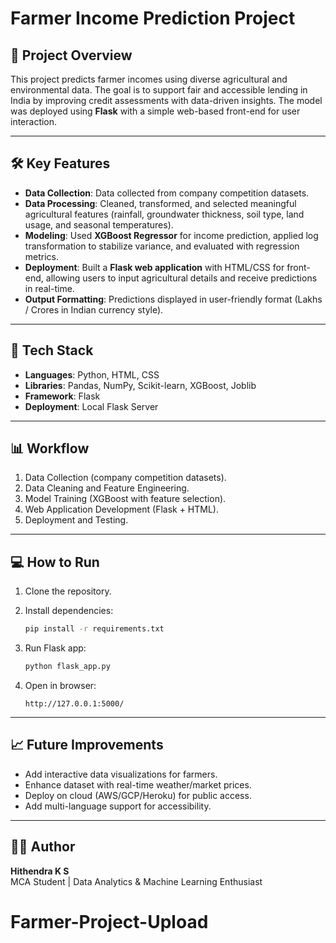 # Farmer Income Prediction Project

## 📌 Project Overview

This project predicts farmer incomes using diverse agricultural and
environmental data. The goal is to support fair and accessible lending
in India by improving credit assessments with data-driven insights. The
model was deployed using **Flask** with a simple web-based front-end for
user interaction.

------------------------------------------------------------------------

## 🛠️ Key Features

-   **Data Collection**: Data collected from company competition
    datasets.
-   **Data Processing**: Cleaned, transformed, and selected meaningful
    agricultural features (rainfall, groundwater thickness, soil type,
    land usage, and seasonal temperatures).
-   **Modeling**: Used **XGBoost Regressor** for income prediction,
    applied log transformation to stabilize variance, and evaluated with
    regression metrics.
-   **Deployment**: Built a **Flask web application** with HTML/CSS for
    front-end, allowing users to input agricultural details and receive
    predictions in real-time.
-   **Output Formatting**: Predictions displayed in user-friendly format
    (Lakhs / Crores in Indian currency style).

------------------------------------------------------------------------

## 🚀 Tech Stack

-   **Languages**: Python, HTML, CSS
-   **Libraries**: Pandas, NumPy, Scikit-learn, XGBoost, Joblib
-   **Framework**: Flask
-   **Deployment**: Local Flask Server

------------------------------------------------------------------------

## 📊 Workflow

1.  Data Collection (company competition datasets).
2.  Data Cleaning and Feature Engineering.
3.  Model Training (XGBoost with feature selection).
4.  Web Application Development (Flask + HTML).
5.  Deployment and Testing.

------------------------------------------------------------------------

## 💻 How to Run

1.  Clone the repository.

2.  Install dependencies:

    ``` bash
    pip install -r requirements.txt
    ```

3.  Run Flask app:

    ``` bash
    python flask_app.py
    ```

4.  Open in browser:

        http://127.0.0.1:5000/

------------------------------------------------------------------------

## 📈 Future Improvements

-   Add interactive data visualizations for farmers.
-   Enhance dataset with real-time weather/market prices.
-   Deploy on cloud (AWS/GCP/Heroku) for public access.
-   Add multi-language support for accessibility.

------------------------------------------------------------------------

## 👨‍💻 Author

**Hithendra K S**\
MCA Student \| Data Analytics & Machine Learning Enthusiast
# Farmer-Project-Upload
